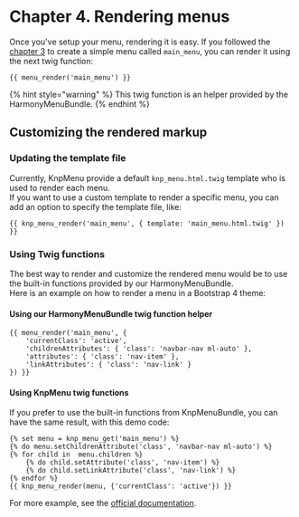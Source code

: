 # Chapter 4. Rendering menus

Once you've setup your menu, rendering it is easy. If you followed the [chapter 3](create-your-first-menu.md#create-new-menu) to create a simple menu called `main_menu`, you can render it using the next twig function:

```markup
{{ menu_render('main_menu') }}
```

{% hint style="warning" %}
This twig function is an helper provided by the HarmonyMenuBundle.
{% endhint %}

## Customizing the rendered markup

### Updating the template file

Currently, KnpMenu provide a default `knp_menu.html.twig` template who is used to render each menu.  
If you want to use a custom template to render a specific menu, you can add an option to specify the template file, like:

```text
{{ knp_menu_render('main_menu', { template: 'main_menu.html.twig' }) }}
```

### Using Twig functions

The best way to render and customize the rendered menu would be to use the built-in functions provided by our HarmonyMenuBundle.  
Here is an example on how to render a menu in a Bootstrap 4 theme:

#### Using our HarmonyMenuBundle twig function helper

```text
{{ menu_render('main_menu', {
    'currentClass': 'active',
    'childrenAttributes': { 'class': 'navbar-nav ml-auto' },
    'attributes': { 'class': 'nav-item' },
    'linkAttributes': { 'class': 'nav-link' }
}) }}
```

#### Using KnpMenu twig functions

If you prefer to use the built-in functions from KnpMenuBundle, you can have the same result, with this demo code:

```markup
{% set menu = knp_menu_get('main_menu') %}
{% do menu.setChildrenAttribute('class', 'navbar-nav ml-auto') %}
{% for child in  menu.children %}
    {% do child.setAttribute('class', 'nav-item') %}
    {% do child.setLinkAttribute('class', 'nav-link') %}
{% endfor %}
{{ knp_menu_render(menu, {'currentClass': 'active'}) }}
```

For more example, see the [official documentation](https://symfony.com/doc/master/bundles/KnpMenuBundle/index.html#rendering-menus).

